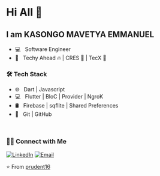 # Hi All 👋

## I am KASONGO MAVETYA EMMANUEL


- 💻 &nbsp; Software Engineer
- 💼 &nbsp; Techy Ahead 🔥 | CRES 🤩 | TecX 🥇

<h3>🛠 Tech Stack</h3>

- 🌐 &nbsp;  Dart | Javascript
- 💻 &nbsp; Flutter | BloC | Provider | NgroK
- 🛢 &nbsp; Firebase | sqflite |  Shared Preferences
- 🔧 &nbsp; Git | GitHub 

<br/>

<h3> 🤝🏻 Connect with Me </h3>

<p align="left">
<a href="https://www.linkedin.com/in/prudent-migabo-a772bb214/"><img alt="LinkedIn" src="https://img.shields.io/badge/LinkedIn-prudentmigabo-blue?style=flat-square&logo=linkedin"></a>
<a href="mailto:lyadungamigaboprudent@gmail.com"><img alt="Email" src="https://img.shields.io/badge/Email-lyadungamigaboprudent@gmail.com-blue?style=flat-square&logo=Microsoft%20outlook"></a>
</p>

⭐️ From [prudent16](https://github.com/kasongo-mavetya-emmanuel)
